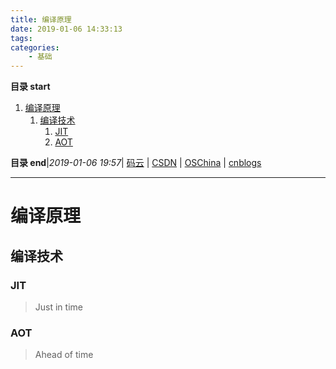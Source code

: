 ```yaml
---
title: 编译原理
date: 2019-01-06 14:33:13
tags: 
categories: 
    - 基础
---
```


**目录 start**
 
1. [编译原理](#编译原理)
    1. [编译技术](#编译技术)
        1. [JIT](#jit)
        1. [AOT](#aot)

**目录 end**|_2019-01-06 19:57_| [码云](https://gitee.com/gin9) | [CSDN](http://blog.csdn.net/kcp606) | [OSChina](https://my.oschina.net/kcp1104) | [cnblogs](http://www.cnblogs.com/kuangcp)
****************************************
# 编译原理

## 编译技术
### JIT
> Just in time 

### AOT
> Ahead of time 
